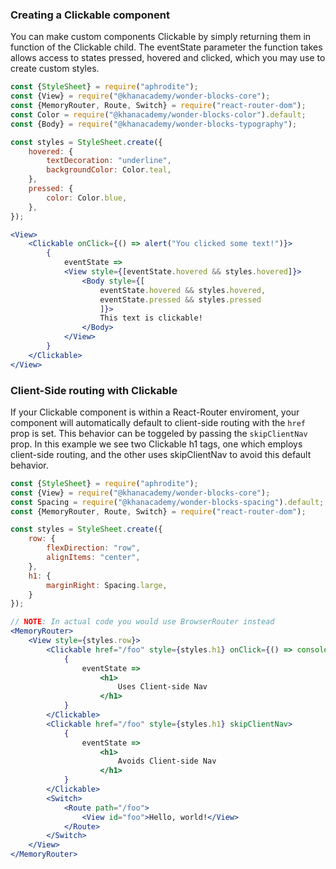 ### Creating a Clickable component

You can make custom components Clickable by simply returning them in function of the Clickable child. The eventState parameter the function takes allows access to states pressed, hovered and clicked, which you may use to create custom styles.

```jsx
const {StyleSheet} = require("aphrodite");
const {View} = require("@khanacademy/wonder-blocks-core");
const {MemoryRouter, Route, Switch} = require("react-router-dom");
const Color = require("@khanacademy/wonder-blocks-color").default;
const {Body} = require("@khanacademy/wonder-blocks-typography");

const styles = StyleSheet.create({
    hovered: {
        textDecoration: "underline",
        backgroundColor: Color.teal,
    },
    pressed: {
        color: Color.blue,
    },
});

<View>
    <Clickable onClick={() => alert("You clicked some text!")}>
        {
            eventState =>
            <View style={[eventState.hovered && styles.hovered]}>
                <Body style={[
                    eventState.hovered && styles.hovered,
                    eventState.pressed && styles.pressed
                    ]}>
                    This text is clickable!
                </Body>
            </View>
        }
    </Clickable>
</View>
```

### Client-Side routing with Clickable

If your Clickable component is within a React-Router enviroment, your component will automatically default to client-side routing with the `href` prop is set. This behavior can be toggeled by passing the `skipClientNav` prop. In this example we see two Clickable h1 tags, one which employs client-side routing, and the other uses skipClientNav to avoid this default behavior.

```jsx
const {StyleSheet} = require("aphrodite");
const {View} = require("@khanacademy/wonder-blocks-core");
const Spacing = require("@khanacademy/wonder-blocks-spacing").default;
const {MemoryRouter, Route, Switch} = require("react-router-dom");

const styles = StyleSheet.create({
    row: {
        flexDirection: "row",
        alignItems: "center",
    },
    h1: {
        marginRight: Spacing.large,
    }
});

// NOTE: In actual code you would use BrowserRouter instead
<MemoryRouter>
    <View style={styles.row}>
        <Clickable href="/foo" style={styles.h1} onClick={() => console.log("I'm still on the same page!")}>
            {
                eventState =>
                    <h1>
                        Uses Client-side Nav
                    </h1>
            }
        </Clickable>
        <Clickable href="/foo" style={styles.h1} skipClientNav>
            {
                eventState =>
                    <h1>
                        Avoids Client-side Nav
                    </h1>
            }
        </Clickable>
        <Switch>
            <Route path="/foo">
                <View id="foo">Hello, world!</View>
            </Route>
        </Switch>
    </View>
</MemoryRouter>
```